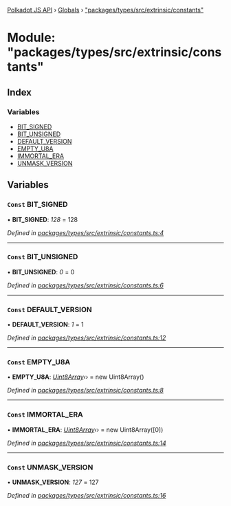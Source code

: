 [Polkadot JS API](../README.md) › [Globals](../globals.md) › ["packages/types/src/extrinsic/constants"](_packages_types_src_extrinsic_constants_.md)

# Module: "packages/types/src/extrinsic/constants"

## Index

### Variables

* [BIT_SIGNED](_packages_types_src_extrinsic_constants_.md#const-bit_signed)
* [BIT_UNSIGNED](_packages_types_src_extrinsic_constants_.md#const-bit_unsigned)
* [DEFAULT_VERSION](_packages_types_src_extrinsic_constants_.md#const-default_version)
* [EMPTY_U8A](_packages_types_src_extrinsic_constants_.md#const-empty_u8a)
* [IMMORTAL_ERA](_packages_types_src_extrinsic_constants_.md#const-immortal_era)
* [UNMASK_VERSION](_packages_types_src_extrinsic_constants_.md#const-unmask_version)

## Variables

### `Const` BIT_SIGNED

• **BIT_SIGNED**: *128* = 128

*Defined in [packages/types/src/extrinsic/constants.ts:4](https://github.com/polkadot-js/api/blob/b56c1a828/packages/types/src/extrinsic/constants.ts#L4)*

___

### `Const` BIT_UNSIGNED

• **BIT_UNSIGNED**: *0* = 0

*Defined in [packages/types/src/extrinsic/constants.ts:6](https://github.com/polkadot-js/api/blob/b56c1a828/packages/types/src/extrinsic/constants.ts#L6)*

___

### `Const` DEFAULT_VERSION

• **DEFAULT_VERSION**: *1* = 1

*Defined in [packages/types/src/extrinsic/constants.ts:12](https://github.com/polkadot-js/api/blob/b56c1a828/packages/types/src/extrinsic/constants.ts#L12)*

___

### `Const` EMPTY_U8A

• **EMPTY_U8A**: *[Uint8Array](../classes/_packages_types_src_codec_raw_.raw.md#static-uint8array)‹›* = new Uint8Array()

*Defined in [packages/types/src/extrinsic/constants.ts:8](https://github.com/polkadot-js/api/blob/b56c1a828/packages/types/src/extrinsic/constants.ts#L8)*

___

### `Const` IMMORTAL_ERA

• **IMMORTAL_ERA**: *[Uint8Array](../classes/_packages_types_src_codec_raw_.raw.md#static-uint8array)‹›* = new Uint8Array([0])

*Defined in [packages/types/src/extrinsic/constants.ts:14](https://github.com/polkadot-js/api/blob/b56c1a828/packages/types/src/extrinsic/constants.ts#L14)*

___

### `Const` UNMASK_VERSION

• **UNMASK_VERSION**: *127* = 127

*Defined in [packages/types/src/extrinsic/constants.ts:16](https://github.com/polkadot-js/api/blob/b56c1a828/packages/types/src/extrinsic/constants.ts#L16)*

